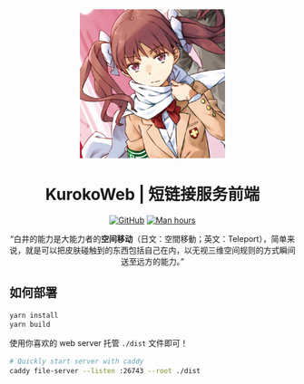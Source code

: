 <div align="center">
 <a href="https://toaru.huijiwiki.com/wiki/%E7%99%BD%E4%BA%95%E9%BB%91%E5%AD%90">
  <img src="img/kuroko.png" alt="Kuroko" width = "256">
 </a>
 <h1>KurokoWeb | 短链接服务前端 </h1>

 [![GitHub](https://img.shields.io/github/license/AimerSoft/KurokoWeb)](https://raw.githubusercontent.com/AimerSoft/KurokoWeb/main/LICENSE)
 [![Man hours](https://img.shields.io/endpoint?url=https%3A%2F%2Fmanhours.aiursoft.cn%2Fr%2Fgithub.com%2FAimerSoft%2FKurokoWeb.json)](https://manhours.aiursoft.cn/)

 “白井的能力是大能力者的<b>空间移动</b>（日文：空間移動；英文：Teleport），简单来说，就是可以把皮肤碰触到的东西包括自己在内，以无视三维空间规则的方式瞬间送至远方的能力。”
</div>

## 如何部署

```bash
yarn install
yarn build
```

使用你喜欢的 web server 托管 `./dist` 文件即可！

```bash
# Quickly start server with caddy
caddy file-server --listen :26743 --root ./dist
```
